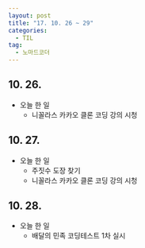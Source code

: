 ```yaml
---
layout: post
title: "17. 10. 26 ~ 29"
categories:
  - TIL
tag:
  - 노마드코더
---
```


## 10. 26.
  * 오늘 한 일
    * 니꼴라스 카카오 클론 코딩 강의 시청

## 10. 27.
  * 오늘 한 일
    * 주짓수 도장 찾기
    * 니꼴라스 카카오 클론 코딩 강의 시청

## 10. 28.
  * 오늘 한 일
    * 배달의 민족 코딩테스트 1차 실시
